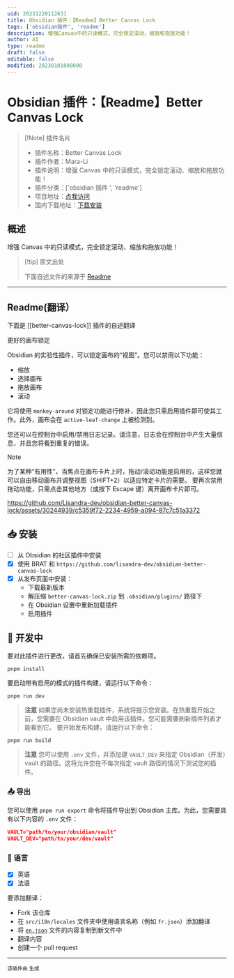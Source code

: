 ```yaml
---
uid: 20231220112631
title: Obsidian 插件：【Readme】Better Canvas Lock
tags: ['obsidian插件', 'readme']
description: 增强Canvas中的只读模式，完全锁定滚动、缩放和拖放功能！
author: AI
type: readme
draft: false
editable: false
modified: 20230101000000
---
```


# Obsidian 插件：【Readme】Better Canvas Lock

> [!Note] 插件名片
> - 插件名称：Better Canvas Lock
> - 插件作者：Mara-Li
> - 插件说明：增强 Canvas 中的只读模式，完全锁定滚动、缩放和拖放功能！
> - 插件分类：['obsidian 插件 ', 'readme']
> - 项目地址：[点我访问](https://github.com/lisandra-dev/obsidian-better-canvas-lock)
> - 国内下载地址：[下载安装](https://pkmer.cn/products/plugin/pluginMarket/?better-canvas-lock)

## 概述

增强 Canvas 中的只读模式，完全锁定滚动、缩放和拖放功能！

> [!tip] 原文出处
>
>下面自述文件的来源于 [Readme](https://ghproxy.net/https://raw.githubusercontent.com/Lisandra-dev/obsidian-better-canvas-lock/master/README.md)

---

## Readme(翻译）

下面是 [[better-canvas-lock]] 插件的自述翻译

更好的画布锁定

Obsidian 的实验性插件，可以锁定画布的“视图”。您可以禁用以下功能：

- 缩放
- 选择画布
- 拖放画布
- 滚动

它将使用 `monkey-around` 对锁定功能进行修补，因此您只需启用插件即可使其工作。此外，画布会在 `active-leaf-change` 上被检测到。

您还可以在控制台中启用/禁用日志记录。请注意，日志会在控制台中产生大量信息，并且您将看到重复的错误。

> [!NOTE]
> 为了某种“有用性”，当焦点在画布卡片上时，拖动/滚动功能是启用的，这样您就可以自由移动画布并调整视图（SHIFT+2）以适应特定卡片的需要。
> 要再次禁用拖动功能，只需点击其他地方（或按下 Escape 键）离开画布卡片即可。

<https://github.com/Lisandra-dev/obsidian-better-canvas-lock/assets/30244939/c5359f72-2234-4959-a094-87c7c51a3372>

## 📥 安装

- [ ] 从 Obsidian 的社区插件中安装
- [x] 使用 BRAT 和 `https://github.com/lisandra-dev/obsidian-better-canvas-lock`
- [x] 从发布页面中安装：
  - 下载最新版本
  - 解压缩 `better-canvas-lock.zip` 到 `.obsidian/plugins/` 路径下
  - 在 Obsidian 设置中重新加载插件
  - 启用插件

## 🤖 开发中

要对此插件进行更改，请首先确保已安装所需的依赖项。

```
pnpm install
```

要启动带有启用的模式的插件构建，请运行以下命令：

```
pnpm run dev
```

> **注意**
> 如果您尚未安装热重载插件，系统将提示您安装。在热重载开始之前，您需要在 Obsidian vault 中启用该插件。您可能需要刷新插件列表才能看到它。
> 要开始发布构建，请运行以下命令：

```
pnpm run build
```

> **注意**
> 您可以使用 `.env` 文件，并添加键 `VAULT_DEV` 来指定 Obsidian（开发）vault 的路径。这将允许您在不每次指定 vault 路径的情况下测试您的插件。

### 📤 导出

您可以使用 `pnpm run export` 命令将插件导出到 Obsidian 主库。为此，您需要具有以下内容的 `.env` 文件：

```json
VAULT="path/to/your/obsidian/vault"
VAULT_DEV="path/to/your/dev/vault"
```

### 🎼 语言

- [x] 英语
- [x] 法语

要添加翻译：

- Fork 该仓库
- 在 `src/i18n/locales` 文件夹中使用语言名称（例如 `fr.json`）添加翻译
- 将 [`en.json`](./src/i18n/locales/en.json) 文件的内容复制到新文件中
- 翻译内容
- 创建一个 pull request

---

<sub>该插件由 生成</sub>
